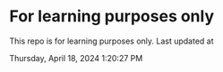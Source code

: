 # For learning purposes only
This repo is for learning purposes only.
Last updated at

Thursday, April 18, 2024 1:20:27 PM

